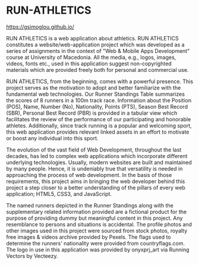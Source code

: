 # RUN-ATHLETICS

https://gsimoglou.github.io/

RUN ATHLETICS is a web application about athletics. RUN ATHLETICS constitutes a website/web-application project which was developed as a series of assignments in the context of "Web &amp; Mobile Apps Development" course at University of Macedonia. All the media, e.g., logos, images, videos, fonts etc., used in this application suggest non-copyrighted materials which are provided freely both for personal and commercial use.

RUN ATHLETICS, from the beginning, comes with a powerful presence. This project serves as the motivation to adopt and better familiarize with the fundamental web technologies. Our Runner Standings Table summarizes the scores of 8 runners in a 100m track race. Information about the Position (POS), Name, Number (No), Nationality, Points (PTS), Season Best Record (SBR), Personal Best Record (PBR) is provided in a tabular view which facilitates the review of the performance of our participating and honorable athletes. Additionally, since track running is a popular and welcoming sport, this web application provides relevant linked assets in an effort to motivate or boost any individual into this sport.

The evolution of the vast field of Web Development, throughout the last decades, has led to complex web applications which incorporate different underlying technologies. Usually, modern websites are built and maintained by many people. Hence, it is undeniably true that versatility is needed in approaching the process of web development. In the basis of those requirements, this project aims in bringing the web developer behind this project a step closer to a better understanding of the pillars of every web application; HTML5, CSS3, and JavaScript.

The named runners depicted in the Runner Standings along with the supplementary related information provided are a fictional product for the purpose of providing dummy but meaningful content in this project. Any resemblance to persons and situations is accidental. The profile photos and other images used in this project were sourced from stock photos, royalty free images & videos archive provided by Pexels. The flags used to determine the runners' nationality were provided from countryflags.com. The logo in use in this application was provided by onyxprj_art via Running Vectors by Vecteezy.
